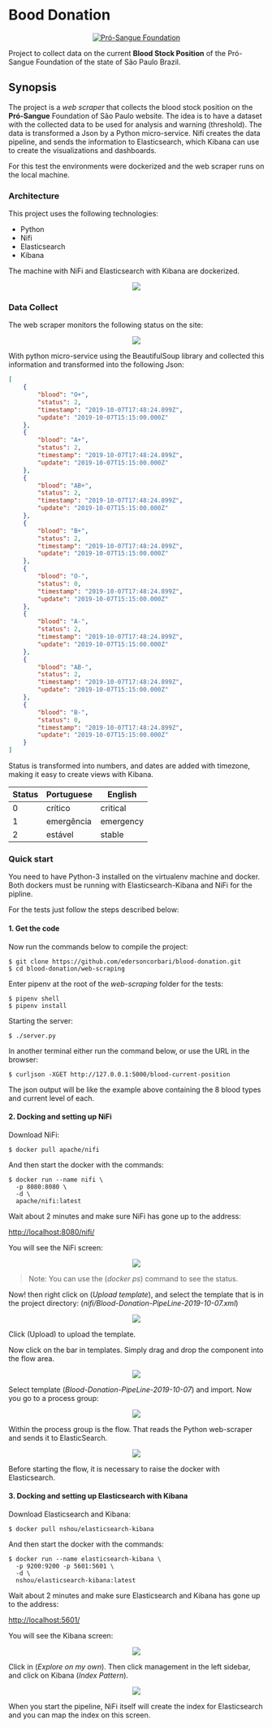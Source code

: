 # Bood Donation

<p align="center"> 
<a href="http://www.prosangue.sp.gov.br">
<img border="0" alt="Pró-Sangue Foundation" src="https://raw.githubusercontent.com/edersoncorbari/blood-donation/master/doc/img/blood-logo.png">
</a>
</p>

Project to collect data on the current **Blood Stock Position** of the Pró-Sangue Foundation of the state of São Paulo Brazil.

## Synopsis

The project is a *web scraper* that collects the blood stock position on the **Pró-Sangue** Foundation of São Paulo website. The idea is to have a dataset with the collected data to be used for analysis and warning (threshold). The data is transformed a Json by a Python micro-service. Nifi creates the data pipeline, and sends the information to Elasticsearch, which Kibana can use to create the visualizations and dashboards. 

For this test the environments were dockerized and the web scraper runs on the local machine.
 
### Architecture

This project uses the following technologies:

  * Python
  * Nifi
  * Elasticsearch
  * Kibana

The machine with NiFi and Elasticsearch with Kibana are dockerized.

<p align="center"> 
<img src="https://raw.githubusercontent.com/edersoncorbari/blood-donation/master/doc/img/blood-donation-diagram.png">
</p>

### Data Collect

The web scraper monitors the following status on the site:

<p align="center"> 
<img src="https://raw.githubusercontent.com/edersoncorbari/blood-donation/master/doc/img/blood-level.png">
</p>

With python micro-service using the BeautifulSoup library and collected this information and transformed into the following Json:

```json
[
    {
        "blood": "O+",
        "status": 2,
        "timestamp": "2019-10-07T17:48:24.899Z",
        "update": "2019-10-07T15:15:00.000Z"
    },
    {
        "blood": "A+",
        "status": 2,
        "timestamp": "2019-10-07T17:48:24.899Z",
        "update": "2019-10-07T15:15:00.000Z"
    },
    {
        "blood": "AB+",
        "status": 2,
        "timestamp": "2019-10-07T17:48:24.899Z",
        "update": "2019-10-07T15:15:00.000Z"
    },
    {
        "blood": "B+",
        "status": 2,
        "timestamp": "2019-10-07T17:48:24.899Z",
        "update": "2019-10-07T15:15:00.000Z"
    },
    {
        "blood": "O-",
        "status": 0,
        "timestamp": "2019-10-07T17:48:24.899Z",
        "update": "2019-10-07T15:15:00.000Z"
    },
    {
        "blood": "A-",
        "status": 2,
        "timestamp": "2019-10-07T17:48:24.899Z",
        "update": "2019-10-07T15:15:00.000Z"
    },
    {
        "blood": "AB-",
        "status": 2,
        "timestamp": "2019-10-07T17:48:24.899Z",
        "update": "2019-10-07T15:15:00.000Z"
    },
    {
        "blood": "B-",
        "status": 0,
        "timestamp": "2019-10-07T17:48:24.899Z",
        "update": "2019-10-07T15:15:00.000Z"
    }
]
```

Status is transformed into numbers, and dates are added with timezone, making it easy to create views with Kibana.

| Status | Portuguese | English    |
| ------ | ---------  | ---------- |
| 0      | crítico    | critical   |
| 1      | emergência | emergency  | 
| 2      | estável    | stable     | 

### Quick start

You need to have Python-3 installed on the virtualenv machine and docker. Both dockers must be running with Elasticsearch-Kibana and NiFi for the pipline. 

For the tests just follow the steps described below:

#### 1. Get the code

Now run the commands below to compile the project:

```shell
$ git clone https://github.com/edersoncorbari/blood-donation.git
$ cd blood-donation/web-scraping
```

Enter pipenv at the root of the *web-scraping* folder for the tests:

```shell
$ pipenv shell
$ pipenv install
```

Starting the server:

```shell
$ ./server.py
```

In another terminal either run the command below, or use the URL in the browser:

```shell
$ curljson -XGET http://127.0.0.1:5000/blood-current-position
```

The json output will be like the example above containing the 8 blood types and current level of each.

#### 2. Docking and setting up NiFi 

Download NiFi:

```shell
$ docker pull apache/nifi
```

And then start the docker with the commands:

```shell
$ docker run --name nifi \
  -p 8080:8080 \
  -d \
  apache/nifi:latest
```

Wait about 2 minutes and make sure NiFi has gone up to the address:

[http://localhost:8080/nifi/](http://localhost:8080/nifi/)

You will see the NiFi screen:

<p align="center"> 
<img border="0" src="https://raw.githubusercontent.com/edersoncorbari/blood-donation/master/doc/img/nifi-start.png">
</p>

>Note: You can use the (*docker ps*) command to see the status.

Now! then right click on (*Upload template*), and select the template that is in the project directory: (*nifi/Blood-Donation-PipeLine-2019-10-07.xml*)

<p align="center"> 
<img border="0" src="https://raw.githubusercontent.com/edersoncorbari/blood-donation/master/doc/img/nifi-template.png">
</p>

Click (Upload) to upload the template.

Now click on the bar in templates. Simply drag and drop the component into the flow area.

<p align="center"> 
<img border="0" src="https://raw.githubusercontent.com/edersoncorbari/blood-donation/master/doc/img/nifi-template-icon.png">
</p>

Select template (*Blood-Donation-PipeLine-2019-10-07*) and import. Now you go to a process group:

<p align="center"> 
<img border="0" src="https://raw.githubusercontent.com/edersoncorbari/blood-donation/master/doc/img/nifi-blood.png">
</p>

Within the process group is the flow. That reads the Python web-scraper and sends it to ElasticSearch.

<p align="center"> 
<img border="0" src="https://raw.githubusercontent.com/edersoncorbari/blood-donation/master/doc/img/nifi-blood-flow.png">
</p>

Before starting the flow, it is necessary to raise the docker with Elasticsearch.

#### 3. Docking and setting up Elasticsearch with Kibana

Download Elasticsearch and Kibana:

```shell
$ docker pull nshou/elasticsearch-kibana
```

And then start the docker with the commands:

```shell
$ docker run --name elasticsearch-kibana \
  -p 9200:9200 -p 5601:5601 \
  -d \
  nshou/elasticsearch-kibana:latest
```

Wait about 2 minutes and make sure Elasticsearch and Kibana has gone up to the address:

[http://localhost:5601/](http://localhost:5601/)

You will see the Kibana screen:

<p align="center"> 
<img border="0" src="https://raw.githubusercontent.com/edersoncorbari/blood-donation/master/doc/img/kibana-start.png">
</p>

Click in (*Explore on my own*). Then click management in the left sidebar, and click on Kibana (*Index Pattern*).

<p align="center"> 
<img border="0" src="https://raw.githubusercontent.com/edersoncorbari/blood-donation/master/doc/img/kibana-map-index.png">
</p>

When you start the pipeline, NiFi itself will create the index for Elasticsearch and you can map the index on this screen.



